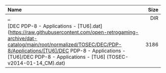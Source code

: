 |Name|Size|
|:---|---:|
|[..](../index.html)|DIR|
|[DEC PDP-8 - Applications - [TU6].dat](https://raw.githubusercontent.com/open-retrogaming-archive/dat-catalog/main/root/normalized/TOSEC/DEC/PDP-8/Applications/[TU6]/DEC PDP-8 - Applications - [TU6]/DEC PDP-8 - Applications - [TU6] (TOSEC-v2014-01-14_CM).dat)|3186|
